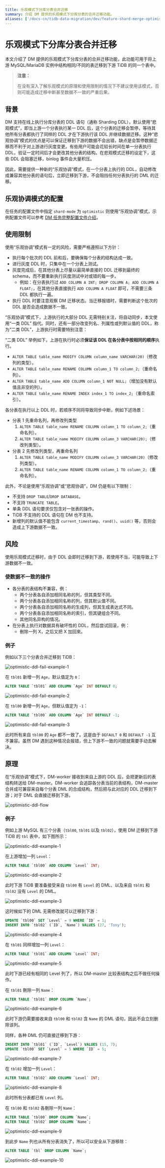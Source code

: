 ```yaml
---
title: 乐观模式下分库分表合并迁移
summary: 介绍 DM 提供的乐观模式下分库分表的合并迁移功能。
aliases: ['/docs-cn/tidb-data-migration/dev/feature-shard-merge-optimistic/']
---
```


# 乐观模式下分库分表合并迁移

本文介绍了 DM 提供的乐观模式下分库分表的合并迁移功能，此功能可用于将上游 MySQL/MariaDB 实例中结构相同/不同的表迁移到下游 TiDB 的同一个表中。

> **注意：**
>
> 在没有深入了解乐观模式的原理和使用限制的情况下不建议使用该模式，否则可能造成迁移中断甚至数据不一致的严重后果。

## 背景

DM 支持在线上执行分库分表的 DDL 语句（通称 Sharding DDL），默认使用“悲观模式”，即当上游一个分表执行某一 DDL 后，这个分表的迁移会暂停，等待其他所有分表都执行了同样的 DDL 才在下游执行该 DDL 并继续数据迁移。这种“悲观协调”模式的优点是可以保证迁移到下游的数据不会出错，缺点是会暂停数据迁移而不利于对上游进行灰度变更。有些用户可能会花较长时间在单一分表执行 DDL，验证一定时间后才会更改其他分表的结构。在悲观模式迁移的设定下，这些 DDL 会阻塞迁移，binlog 事件会大量积压。

因此，需要提供一种新的“乐观协调”模式，在一个分表上执行的 DDL，自动修改成兼容其他分表的语句后，立即迁移到下游，不会阻挡任何分表执行的 DML 的迁移。

## 乐观协调模式的配置

在任务的配置文件中指定 `shard-mode` 为 `optimistic` 则使用“乐观协调”模式，示例配置文件可以参考 [DM 任务完整配置文件介绍](/dm/task-configuration-file-full.md)。

## 使用限制

使用“乐观协调”模式有一定的风险，需要严格遵照以下方针：

- 执行每个批次的 DDL 前和后，要确保每个分表的结构达成一致。
- 进行灰度 DDL 时，只集中在一个分表上测试。
- 灰度完成后，在其他分表上尽量以最简单直接的 DDL 迁移到最终的 schema，而不要重新执行灰度测试中对或错的每一步。
    - 例如：在分表执行过 `ADD COLUMN A INT; DROP COLUMN A; ADD COLUMN A FLOAT;`，在其他分表直接执行 `ADD COLUMN A FLOAT` 即可，不需要三条 DDL 都执行一遍。
- 执行 DDL 时要注意观察 DM 迁移状态。当迁移报错时，需要判断这个批次的 DDL 是否会造成数据不一致。

“乐观协调”模式下，上游执行的大部分 DDL 无需特别关注，将自动同步，本文使用“一类 DDL” 指代。同时，还有一部分改变列名、列属性或列默认值的 DDL，称为“二类 DDL”，上游执行时需要特别注意： 

“二类 DDL” 举例如下，上游在执行时必须**保证该 DDL 在各分表中按相同的顺序**执行。

- `ALTER TABLE table_name MODIFY COLUMN column_name VARCHAR(20)`（修改列的类型）。
- `ALTER TABLE table_name RENAME COLUMN column_1 TO column_2;`（重命名列）。
- `ALTER TABLE table_name ADD COLUMN column_1 NOT NULL;`（增加没有默认值且非空的列）。
- `ALTER TABLE table_name RENAME INDEX index_1 TO index_2;`（重命名索引）。

各分表在执行以上 DDL 时，若顺序不同将导致同步中断，例如下述场景：

- 分表 1 先重命名列，再修改列类型
    1. `ALTER TABLE table_name RENAME COLUMN column_1 TO column_2;`（重命名列）。
    2. `ALTER TABLE table_name MODIFY COLUMN column_3 VARCHAR(20);`（修改列类型）。
- 分表 2 先修改列类型，再重命名列
    1. `ALTER TABLE table_name MODIFY COLUMN column_3 VARCHAR(20)`（修改列类型）。
    2. `ALTER TABLE table_name RENAME COLUMN column_1 TO column_2;`（重命名列）。

此外，不论是使用“乐观协调”或“悲观协调”，DM 仍是有以下限制：

- 不支持 `DROP TABLE`/`DROP DATABASE`。
- 不支持 `TRUNCATE TABLE`。
- 单条 DDL 语句要求仅包含对一张表的操作。
- TiDB 不支持的 DDL 语句在 DM 也不支持。
- 新增列的默认值不能包含 `current_timestamp`、`rand()`、`uuid()` 等，否则会造成上下游数据不一致。

## 风险 

使用乐观模式迁移时，由于 DDL 会即时迁移到下游，若使用不当，可能导致上下游数据不一致。

### 使数据不一致的操作

- 各分表的表结构不兼容，例：
    - 两个分表各自添加相同名称的列，但其类型不同。
    - 两个分表各自添加相同名称的列，但其默认值不同。
    - 两个分表各自添加相同名称的生成列，但其生成表达式不同。
    - 两个分表各自添加相同名称的索引，但其键组合不同。
    - 其他同名异构的情况。
- 在分表上执行对数据具有破坏性的 DDL，然后尝试回滚，例：
    - 刪除一列 X，之后又把 X 加回來。

### 例子

例如以下三个分表合并迁移到 TiDB：

![optimistic-ddl-fail-example-1](/media/dm/optimistic-ddl-fail-example-1.png)

在 `tbl01` 新增一列 `Age`，默认值定为 `0`：

```SQL
ALTER TABLE `tbl01` ADD COLUMN `Age` INT DEFAULT 0;
```

![optimistic-ddl-fail-example-2](/media/dm/optimistic-ddl-fail-example-2.png)

 在 `tbl00` 新增一列 `Age`，但默认值定为 `-1`：

```SQL 
ALTER TABLE `tbl00` ADD COLUMN `Age` INT DEFAULT -1;
```

![optimistic-ddl-fail-example-3](/media/dm/optimistic-ddl-fail-example-3.png)

此时所有来自 `tbl00` 的 `Age` 都不一致了。这是由于 `DEFAULT 0` 和 `DEFAULT -1` 互不兼容。虽然 DM 遇到这种情况会报错，但上下游不一致的问题就需要手动去解决。

## 原理

在“乐观协调”模式下，DM-worker 接收到来自上游的 DDL 后，会把更新后的表结构转送给 DM-master。DM-worker 会追踪各分表当前的表结构，DM-master 合并成可兼容来自每个分表 DML 的合成结构，然后把与此对应的 DDL 迁移到下游；对于 DML 会直接迁移到下游。

![optimistic-ddl-flow](/media/dm/optimistic-ddl-flow.png)

### 例子

例如上游 MySQL 有三个分表（`tbl00`, `tbl01` 以及 `tbl02`），使用 DM 迁移到下游 TiDB 的 `tbl` 表中，如下图所示：

![optimistic-ddl-example-1](/media/dm/optimistic-ddl-example-1.png)

在上游增加一列 `Level`：

```SQL
ALTER TABLE `tbl00` ADD COLUMN `Level` INT;
```

![optimistic-ddl-example-2](/media/dm/optimistic-ddl-example-2.png)

此时下游 TiDB 要准备接受来自 `tbl00` 有 `Level` 的 DML、以及来自 `tbl01` 和 `tbl02` 没有 `Level` 的 DML。

![optimistic-ddl-example-3](/media/dm/optimistic-ddl-example-3.png)

这时候如下的 DML 无需修改就可以迁移到下游：

```SQL
UPDATE `tbl00` SET `Level` = 9 WHERE `ID` = 1;
INSERT INTO `tbl02` (`ID`, `Name`) VALUES (27, 'Tony');
```

![optimistic-ddl-example-4](/media/dm/optimistic-ddl-example-4.png)

在 `tbl01` 同样增加一列 `Level`：

```SQL
ALTER TABLE `tbl01` ADD COLUMN `Level` INT;
```

![optimistic-ddl-example-5](/media/dm/optimistic-ddl-example-5.png)

此时下游已经有相同的 Level 列了，所以 DM-master 比较表结构之后不做任何操作。

在 `tbl01` 刪除一列 `Name`：

```SQL
ALTER TABLE `tbl01` DROP COLUMN `Name`;
```

![optimistic-ddl-example-6](/media/dm/optimistic-ddl-example-6.png)

此时下游仍需要接收来自 `tbl00` 和 `tbl02` 含 `Name` 的 DML 语句，因此不会立刻删除该列。

同样，各种 DML 仍可直接迁移到下游：

```SQL
INSERT INTO `tbl01` (`ID`, `Level`) VALUES (15, 7);
UPDATE `tbl00` SET `Level` = 5 WHERE `ID` = 5;
```

![optimistic-ddl-example-7](/media/dm/optimistic-ddl-example-7.png)

在 `tbl02` 增加一列 `Level`：

```SQL
ALTER TABLE `tbl02` ADD COLUMN `Level` INT;
```

![optimistic-ddl-example-8](/media/dm/optimistic-ddl-example-8.png)

此时所有分表都已有 `Level` 列。

在 `tbl00` 和 `tbl02` 各刪除一列 `Name`：

```SQL
ALTER TABLE `tbl00` DROP COLUMN `Name`;
ALTER TABLE `tbl02` DROP COLUMN `Name`;
```

![optimistic-ddl-example-9](/media/dm/optimistic-ddl-example-9.png)

到此步 `Name` 列也从所有分表消失了，所以可以安全从下游移除：

```SQL
ALTER TABLE `tbl` DROP COLUMN `Name`;
```

![optimistic-ddl-example-10](/media/dm/optimistic-ddl-example-10.png)
